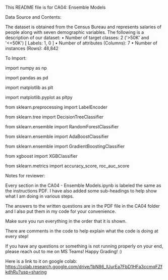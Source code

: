 This README file is for CA04: Ensemble Models

Data Source and Contents:

The dataset is obtained from the Census Bureau and represents salaries of people along with seven demographic variables. The following is a description of our dataset:
•	Number of target classes: 2 ('>50K' and '<=50K') [ Labels: 1, 0 ]
•	Number of attributes (Columns): 7
•	Number of instances (Rows): 48,842

To Import:

import numpy as np

import pandas as pd

import matplotlib as plt

import matplotlib.pyplot as pltpy

from sklearn.preprocessing import LabelEncoder

from sklearn.tree import DecisionTreeClassifier

from sklearn.ensemble import RandomForestClassifier

from sklearn.ensemble import AdaBoostClassifier

from sklearn.ensemble import GradientBoostingClassifier

from xgboost import XGBClassifier

from sklearn.metrics import accuracy_score, roc_auc_score

Notes for reviewer:

Every section in the CA04 - Ensemble Models.ipynb is labeled the same as the instructions PDF. I have also added some sub-headings to help show what I am doing in various steps. 

The answers to the written questions are in the PDF file in the CA04 folder and I also put them in my code for your convenience. 

Make sure you run everything in the order that it is shown. 

There are comments in the code to help explain what the code is doing at every step!

If you have any questions or something is not running properly on your end, please reach out to me on MS Teams! Happy Grading! :)

Here is a link to it on google colab: https://colab.research.google.com/drive/1bN86_lUurEa7FbD1HFa3ccmqFZfkdhRu?usp=sharing
